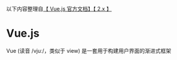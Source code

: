 以下内容整理自[【 Vue.js 官方文档】【 2.x 】](https://cn.vuejs.org/v2/guide/installation.html)


# Vue.js

Vue (读音 /vjuː/，类似于 view) 是一套用于构建用户界面的渐进式框架
